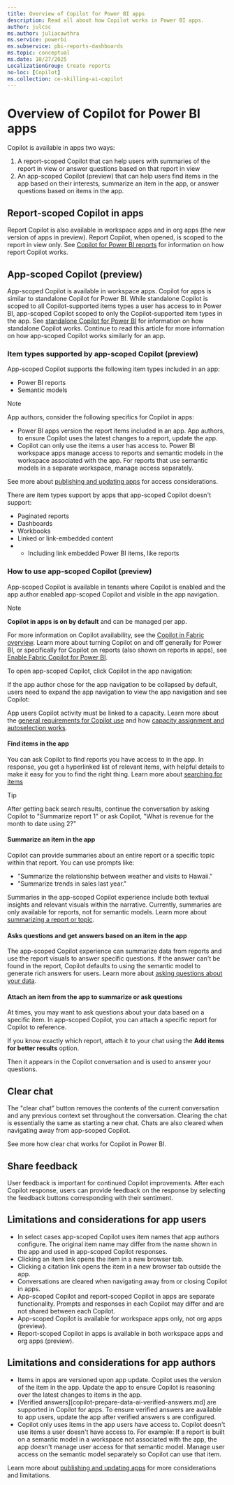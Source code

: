 ```yaml
---
title: Overview of Copilot for Power BI apps
description: Read all about how Copilot works in Power BI apps.
author: julcsc
ms.author: juliacawthra
ms.service: powerbi
ms.subservice: pbi-reports-dashboards
ms.topic: conceptual
ms.date: 10/27/2025
LocalizationGroup: Create reports
no-loc: [Copilot]
ms.collection: ce-skilling-ai-copilot
---
```


# Overview of Copilot for Power BI apps

Copilot is available in apps two ways: 
1. A report-scoped Copilot that can help users with summaries of the report in view or answer questions based on that report in view
2. An app-scoped Copilot (preview) that can help users find items in the app based on their interests, summarize an item in the app, or answer questions based on items in the app.

## Report-scoped Copilot in apps
Report Copilot is also available in workspace apps and in org apps (the new version of apps in preview). Report Copilot, when opened, is scoped to the report in view only. See [Copilot for Power BI reports](copilot-reports-overview.md) for information on how report Copilot works.

## App-scoped Copilot (preview)

App-scoped Copilot is available in workspace apps. Copilot for apps is similar to standalone Copilot for Power BI. While standalone Copilot is scoped to all Copilot-supported items types a user has access to in Power BI, app-scoped Copilot scoped to only the Copilot-supported item types in the app. See [standalone Copilot for Power BI](copilot-chat-with-data-standalone.md) for information on how standalone Copilot works. Continue to read this article for more information on how app-scoped Copilot works similarly for an app.

### Item types supported by app-scoped Copilot (preview) 

App-scoped Copilot supports the following item types included in an app: 
* Power BI reports
* Semantic models

> [!NOTE]
> App authors, consider the following specifics for Copilot in apps:
> * Power BI apps version the report items included in an app. App authors, to ensure Copilot uses the latest changes to a report, update the app.
> * Copilot can only use the items a user has access to. Power BI workspace apps manage access to reports and semantic models in the workspace associated with the app. For reports that use semantic models in a separate workspace, manage access separately.
> 
> See more about [publishing and updating apps](../collaborate-share/service-create-distribute-apps.md) for access considerations.

There are item types support by apps that app-scoped Copilot doesn't support:
* Paginated reports
* Dashboards
* Workbooks
* Linked or link-embedded content
* * Including link embedded Power BI items, like reports
 
### How to use app-scoped Copilot (preview)
App-scoped Copilot is available in tenants where Copilot is enabled and the app author enabled app-scoped Copilot and visible in the app navigation.

> [!NOTE]
> **Copilot in apps is on by default** and can be managed per app.
>
> For more information on Copilot availability, see the [Copilot in Fabric overview](/fabric/get-started/copilot-fabric-overview).
> Learn more about turning Copilot on and off generally for Power BI, or specifically for Copilot on reports (also shown on reports in apps), see [Enable Fabric Copilot for Power BI](/fabric/get-started/copilot-enable-fabric).

To open app-scoped Copilot, click Copilot in the app navigation:

If the app author chose for the app navigation to be collapsed by default, users need to expand the app navigation to view the app navigation and see Copilot:

App users Copilot activity must be linked to a capacity. Learn more about the [general requirements for Copilot use](/copilot-introduction#general-requirements) and how [capacity assignment and autoselection works](/copilot-introduction#link-to-a-fabric-copilot-capacity).

#### Find items in the app
You can ask Copilot to find reports you have access to in the app. In response, you get a hyperlinked list of relevant items, with helpful details to make it easy for you to find the right thing. Learn more about [searching for items](copilot-search-new-content.md)

> [!TIP]
> After getting back search results, continue the conversation by asking Copilot to "Summarize report 1" or ask Copilot, "What is revenue for the month to date using 2?"

#### Summarize an item in the app
Copilot can provide summaries about an entire report or a specific topic within that report. You can use prompts like:
* "Summarize the relationship between weather and visits to Hawaii."
* "Summarize trends in sales last year."

Summaries in the app-scoped Copilot experience include both textual insights and relevant visuals within the narrative. Currently, summaries are only available for reports, not for semantic models. Learn more about [summarizing a report or topic](copilot-pane-summarize-content.md).

#### Asks questions and get answers based on an item in the app
The app-scoped Copilot experience can summarize data from reports and use the report visuals to answer specific questions. If the answer can't be found in the report, Copilot defaults to using the semantic model to generate rich answers for users.
Learn more about [asking questions about your data](copilot-ask-data-question.md).


#### Attach an item from the app to summarize or ask questions
At times, you may want to ask questions about your data based on a specific item. In app-scoped Copilot, you can attach a specific report for Copilot to reference.

If you know exactly which report, attach it to your chat using the **Add items for better results** option.

Then it appears in the Copilot conversation and is used to answer your questions.

## Clear chat
The "clear chat" button removes the contents of the current conversation and any previous context set throughout the conversation. Clearing the chat is essentially the same as starting a new chat. Chats are also cleared when navigating away from app-scoped Copilot.

See more how clear chat works for Copilot in Power BI.

## Share feedback
User feedback is important for continued Copilot improvements. After each Copilot response, users can provide feedback on the response by selecting the feedback buttons corresponding with their sentiment.


## Limitations and considerations for app users
* In select cases app-scoped Copilot uses item names that app authors configure. The original item name may differ from the name shown in the app and used in app-scoped Copilot responses.
* Clicking an item link opens the item in a new browser tab.
* Clicking a citation link opens the item in a new browser tab outside the app.
* Conversations are cleared when navigating away from or closing Copilot in apps.
* App-scoped Copilot and report-scoped Copilot in apps are separate functionality. Prompts and responses in each Copilot may differ and are not shared between each Copilot.
* App-scoped Copilot is available for workspace apps only, not org apps (preview).
* Report-scoped Copilot in apps is available in both workspace apps and org apps (preview).

## Limitations and considerations for app authors
* Items in apps are versioned upon app update. Copilot uses the version of the item in the app. Update the app to ensure Copilot is reasoning over the latest changes to items in the app.
* [Verified answers][copilot-prepare-data-ai-verified-answers.md] are supported in Copilot for apps. To ensure verified answers are available to app users, update the app after verified answers s are configured.
* Copilot only uses items in the app users have access to. Copilot doesn't use items a user doesn't have access to. For example: If a report is built on a semantic model in a workspace not associated with the app, the app doesn't manage user access for that semantic model. Manage user access on the semantic model separately so Copilot can use that item.

Learn more about [publishing and updating apps](../collaborate-share/service-create-distribute-apps.md) for more considerations and limitations.
